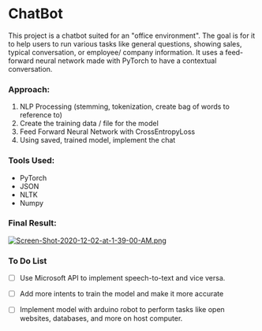 # ChatBot
This project is a chatbot suited for an "office environment". The goal is for it to help users to run various tasks like general questions, showing sales, typical conversation, or employee/ company information. It uses a feed-forward neural network made with PyTorch to have a contextual conversation.

### Approach:
1. NLP Processing (stemming, tokenization, create bag of words to reference to)
2. Create the training data / file for the model
3. Feed Forward Neural Network with CrossEntropyLoss
4. Using saved, trained model, implement the chat

### Tools Used:
- PyTorch
- JSON
- NLTK
- Numpy

### Final Result:
[![Screen-Shot-2020-12-02-at-1-39-00-AM.png](https://i.postimg.cc/j2wdDnLw/Screen-Shot-2020-12-02-at-1-39-00-AM.png)](https://postimg.cc/hQnqwj8c)

### To Do List
- [ ] Use Microsoft API to implement speech-to-text and vice versa. 
- [ ] Add more intents to train the model and make it more accurate
- [ ] Implement model with arduino robot to perform tasks like open websites, databases, and more on host computer. 


